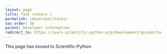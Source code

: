 ```yaml
---
layout: page
title: Task runners 🔗
permalink: /developer/tasks/
nav_order: 30
parent: Developer information
redirect_to: https://learn.scientific-python.org/development/guides/tasks/
---
```


This page has moved to Scientific-Python.
